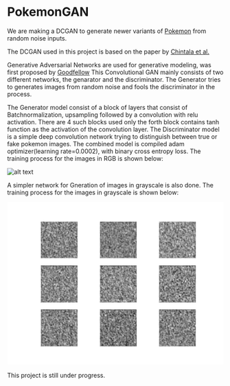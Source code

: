 # PokemonGAN

We are making a DCGAN to generate newer variants of [Pokemon](https://drive.google.com/open?id=1qWuOlnPc4bYRTbKoQDZZWXjo9UcEcPWD) from random noise inputs.

The DCGAN used in this project is based on the paper by [Chintala et al.](https://arxiv.org/pdf/1511.06434.pdf)

Generative Adversarial Networks are used for generative modeling, was first proposed by [Goodfellow](https://arxiv.org/abs/1406.2661)
This Convolutional GAN mainly consists of two different networks, the genarator and the discriminator. The Generator tries to generates images from random noise and fools the discriminator in the process.

The Generator model consist of a block of layers that consist of Batchnormalization, upsampling followed by a convolution with relu activation. There are 4 such blocks used only the forth block contains tanh function as the activation of the convolution layer.
The Discriminator model is a simple deep convolution network trying to distinguish between true or fake pokemon images.
The combined model is compiled adam optimizer(learning rate=0.0002), with binary cross entropy loss.
The training process for the images in RGB is shown below:

![alt text](https://github.com/Subarno/PokemonGAN/blob/master/output_rgb.gif "RGB Pokemon From Noise Output")

A simpler network for Gneration of images in grayscale is also done.
The training process for the images in grayscale is shown below:

![alt text](https://github.com/Subarno/PokemonGAN/blob/master/output.gif "Pokemon From Noise Output")

This project is still under progress.
